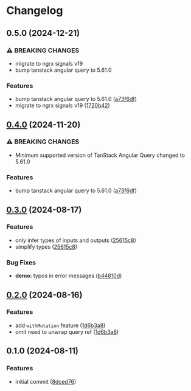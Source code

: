 # Changelog

## 0.5.0 (2024-12-21)

### ⚠ BREAKING CHANGES

- migrate to ngrx signals v19
- bump tanstack angular query to 5.61.0

### Features

- bump tanstack angular query to 5.61.0 ([a73f6df](https://github.com/k3nsei/ngx-signal-store-query/commit/a73f6df44979fbd35b57c36d7e7faf8e3f43212a))
- migrate to ngrx signals v19 ([1720b42](https://github.com/k3nsei/ngx-signal-store-query/commit/1720b42dba7a00240ce96a4708a7f787cfeaaf5f))

## [0.4.0](https://github.com/k3nsei/ngx-signal-store-query/compare/source-v0.3.0...source-v0.4.0) (2024-11-20)

### ⚠ BREAKING CHANGES

- Minimum supported version of TanStack Angular Query changed to 5.61.0

### Features

- bump tanstack angular query to 5.61.0 ([a73f6df](https://github.com/k3nsei/ngx-signal-store-query/commit/a73f6df44979fbd35b57c36d7e7faf8e3f43212a))

## [0.3.0](https://github.com/k3nsei/ngx-signal-store-query/compare/v0.2.0...v0.3.0) (2024-08-17)

### Features

- only infer types of inputs and outputs ([25615c8](https://github.com/k3nsei/ngx-signal-store-query/commit/25615c87f2e42c22f2759b814dd70412a55b77a0))
- simplify types ([25615c8](https://github.com/k3nsei/ngx-signal-store-query/commit/25615c87f2e42c22f2759b814dd70412a55b77a0))

### Bug Fixes

- **demo:** typos in error messages ([b44810d](https://github.com/k3nsei/ngx-signal-store-query/commit/b44810da6392f81e1c682f02179ab7cd45b7ff3d))

## [0.2.0](https://github.com/k3nsei/ngx-signal-store-query/compare/v0.1.0...v0.2.0) (2024-08-16)

### Features

- add `withMutation` feature ([1d6b3a8](https://github.com/k3nsei/ngx-signal-store-query/commit/1d6b3a889b2b139d61e9393786c6230577980b35))
- omit need to unwrap query ref ([1d6b3a8](https://github.com/k3nsei/ngx-signal-store-query/commit/1d6b3a889b2b139d61e9393786c6230577980b35))

## 0.1.0 (2024-08-11)

### Features

- initial commit ([8dced76](https://github.com/k3nsei/ngx-signal-store-query/commit/8dced765f84ab79978541b3e46988e98b4199683))
